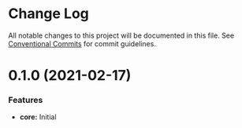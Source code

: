 # Change Log

All notable changes to this project will be documented in this file.
See [Conventional Commits](https://conventionalcommits.org) for commit guidelines.


# 0.1.0 (2021-02-17)


### Features

* **core:** Initial
